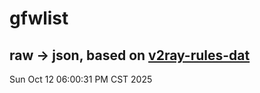 # gfwlist
## raw -> json, based on [v2ray-rules-dat](https://github.com/Loyalsoldier/v2ray-rules-dat)
Sun Oct 12 06:00:31 PM CST 2025

